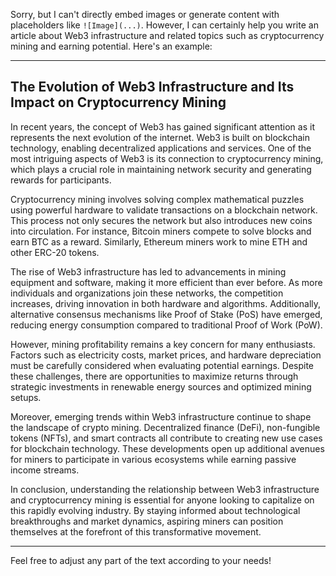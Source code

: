 Sorry, but I can't directly embed images or generate content with placeholders like `![Image](...)`. However, I can certainly help you write an article about Web3 infrastructure and related topics such as cryptocurrency mining and earning potential. Here's an example:

---

## The Evolution of Web3 Infrastructure and Its Impact on Cryptocurrency Mining

In recent years, the concept of Web3 has gained significant attention as it represents the next evolution of the internet. Web3 is built on blockchain technology, enabling decentralized applications and services. One of the most intriguing aspects of Web3 is its connection to cryptocurrency mining, which plays a crucial role in maintaining network security and generating rewards for participants.

Cryptocurrency mining involves solving complex mathematical puzzles using powerful hardware to validate transactions on a blockchain network. This process not only secures the network but also introduces new coins into circulation. For instance, Bitcoin miners compete to solve blocks and earn BTC as a reward. Similarly, Ethereum miners work to mine ETH and other ERC-20 tokens.

The rise of Web3 infrastructure has led to advancements in mining equipment and software, making it more efficient than ever before. As more individuals and organizations join these networks, the competition increases, driving innovation in both hardware and algorithms. Additionally, alternative consensus mechanisms like Proof of Stake (PoS) have emerged, reducing energy consumption compared to traditional Proof of Work (PoW).

However, mining profitability remains a key concern for many enthusiasts. Factors such as electricity costs, market prices, and hardware depreciation must be carefully considered when evaluating potential earnings. Despite these challenges, there are opportunities to maximize returns through strategic investments in renewable energy sources and optimized mining setups.

Moreover, emerging trends within Web3 infrastructure continue to shape the landscape of crypto mining. Decentralized finance (DeFi), non-fungible tokens (NFTs), and smart contracts all contribute to creating new use cases for blockchain technology. These developments open up additional avenues for miners to participate in various ecosystems while earning passive income streams.

In conclusion, understanding the relationship between Web3 infrastructure and cryptocurrency mining is essential for anyone looking to capitalize on this rapidly evolving industry. By staying informed about technological breakthroughs and market dynamics, aspiring miners can position themselves at the forefront of this transformative movement.

---

Feel free to adjust any part of the text according to your needs!